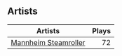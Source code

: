 ## Artists
Artists | Plays 
----- | -----: 
[Mannheim Steamroller](/artists/mannheim-steamroller-39605) | 72

